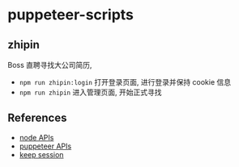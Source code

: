 # puppeteer-scripts

## zhipin
Boss 直聘寻找大公司简历,
* `npm run zhipin:login` 打开登录页面, 进行登录并保持 cookie 信息
* `npm run zhipin` 进入管理页面, 开始正式寻找

## References
* [node APIs](https://nodejs.org/api/util.html#util_util_debuglog_section)
* [puppeteer APIs](https://github.com/GoogleChrome/puppeteer/blob/master/docs/api.md#)
* [keep session](https://stackoverflow.com/questions/46100100/how-to-pass-session-cookies-from-one-tab-to-another-in-headless-chrome)
